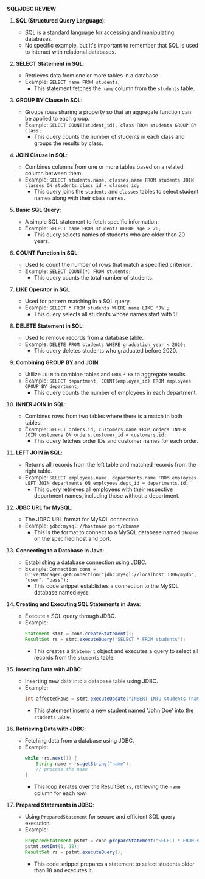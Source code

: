 **SQL/JDBC REVIEW**

1. **SQL (Structured Query Language)**:

   - SQL is a standard language for accessing and manipulating databases.
   - No specific example, but it's important to remember that SQL is used to interact with relational databases.

2. **SELECT Statement in SQL**:

   - Retrieves data from one or more tables in a database.
   - Example: `SELECT name FROM students;`
     - This statement fetches the `name` column from the `students` table.

3. **GROUP BY Clause in SQL**:

   - Groups rows sharing a property so that an aggregate function can be applied to each group.
   - Example: `SELECT COUNT(student_id), class FROM students GROUP BY class;`
     - This query counts the number of students in each class and groups the results by class.

4. **JOIN Clause in SQL**:

   - Combines columns from one or more tables based on a related column between them.
   - Example: `SELECT students.name, classes.name FROM students JOIN classes ON students.class_id = classes.id;`
     - This query joins the `students` and `classes` tables to select student names along with their class names.

5. **Basic SQL Query**:

   - A simple SQL statement to fetch specific information.
   - Example: `SELECT name FROM students WHERE age > 20;`
     - This query selects names of students who are older than 20 years.

6. **COUNT Function in SQL**:

   - Used to count the number of rows that match a specified criterion.
   - Example: `SELECT COUNT(*) FROM students;`
     - This query counts the total number of students.

7. **LIKE Operator in SQL**:

   - Used for pattern matching in a SQL query.
   - Example: `SELECT * FROM students WHERE name LIKE 'J%';`
     - This query selects all students whose names start with 'J'.

8. **DELETE Statement in SQL**:

   - Used to remove records from a database table.
   - Example: `DELETE FROM students WHERE graduation_year < 2020;`
     - This query deletes students who graduated before 2020.

9. **Combining GROUP BY and JOIN**:

   - Utilize `JOIN` to combine tables and `GROUP BY` to aggregate results.
   - Example: `SELECT department, COUNT(employee_id) FROM employees GROUP BY department;`
     - This query counts the number of employees in each department.

10. **INNER JOIN in SQL**:

    - Combines rows from two tables where there is a match in both tables.
    - Example: `SELECT orders.id, customers.name FROM orders INNER JOIN customers ON orders.customer_id = customers.id;`
      - This query fetches order IDs and customer names for each order.

11. **LEFT JOIN in SQL**:

    - Returns all records from the left table and matched records from the right table.
    - Example: `SELECT employees.name, departments.name FROM employees LEFT JOIN departments ON employees.dept_id = departments.id;`
      - This query retrieves all employees with their respective department names, including those without a department.

12. **JDBC URL for MySQL**:

    - The JDBC URL format for MySQL connection.
    - Example: `jdbc:mysql://hostname:port/dbname`
      - This is the format to connect to a MySQL database named `dbname` on the specified host and port.

13. **Connecting to a Database in Java**:

    - Establishing a database connection using JDBC.
    - Example: `Connection conn = DriverManager.getConnection("jdbc:mysql://localhost:3306/mydb", "user", "pass");`
      - This code snippet establishes a connection to the MySQL database named `mydb`.

14. **Creating and Executing SQL Statements in Java**:

    - Execute a SQL query through JDBC.
    - Example:
      ```java
      Statement stmt = conn.createStatement();
      ResultSet rs = stmt.executeQuery("SELECT * FROM students");
      ```
      - This creates a `Statement` object and executes a query to select all records from the `students` table.

15. **Inserting Data with JDBC**:

    - Inserting new data into a database table using JDBC.
    - Example:
      ```java
      int affectedRows = stmt.executeUpdate("INSERT INTO students (name) VALUES ('John Doe')");
      ```
      - This statement inserts a new student named 'John Doe' into the `students` table.

16. **Retrieving Data with JDBC**:

    - Fetching data from a database using JDBC.
    - Example:
      ```java
      while (rs.next()) {
          String name = rs.getString("name");
          // process the name
      }
      ```
      - This loop iterates over the ResultSet `rs`, retrieving the `name` column for each row.

17. **Prepared Statements in JDBC**:
    - Using `PreparedStatement` for secure and efficient SQL query execution.
    - Example:
      ```java
      PreparedStatement pstmt = conn.prepareStatement("SELECT * FROM students WHERE age > ?");
      pstmt.setInt(1, 18);
      ResultSet rs = pstmt.executeQuery();
      ```
      - This code snippet prepares a statement to select students older than 18 and executes it.
